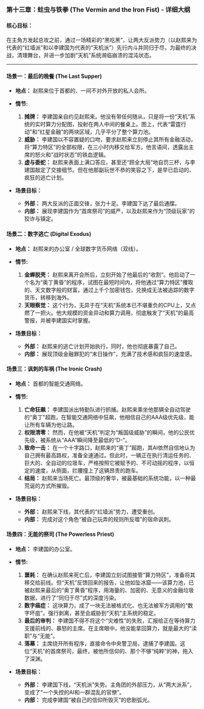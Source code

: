 ### **第十三章：蛀虫与铁拳 (The Vermin and the Iron Fist) - 详细大纲**

#### **核心目标：**
在主角方发起总攻之前，通过一场精彩的“黑吃黑”，让两大反派势力（以赵熙来为代表的“红墙派”和以李建国为代表的“天机派”）先行内斗并同归于尽，为最终的决战，清理舞台，并进一步加剧“天机”系统濒临崩溃的混沌状态。

---

#### **场景一：最后的晚餐 (The Last Supper)**

*   **地点：** 赵熙来位于首都的、一间不对外开放的私人会所。
*   **情节:**
    1.  **摊牌：** 李建国亲自约见赵熙来。他没有带任何随从，只是将一份“天机”系统的实时算力分配图，投射在两人中间的餐桌上。图上，代表“雷霆行动”和“红星金融”的两块区域，几乎平分了整个算力池。
    2.  **威胁：** 李建国以不容置疑的口吻，要求赵熙来立刻停止其所有金融活动，将“算力特区”的全部权限，在三小时内移交给军方。他言语间，透露出主席的怒火和“战时状态”的铁血逻辑。
    3.  **虚与委蛇：** 赵熙来表面上满口答应，甚至还“顾全大局”地自罚三杯，与李建国敲定了交接细节。但在他那副玩世不恭的笑容之下，是早已启动的、疯狂的逃亡计划。

*   **场景目标：**
    *   **外部：** 两大反派的正面交锋，张力十足。李建国下达了最后通牒。
    *   **内部：** 展现李建国作为“首席祭司”的威严，以及赵熙来作为“顶级玩家”的狡诈与镇定。

#### **场景二：数字逃亡 (Digital Exodus)**

*   **地点：** 赵熙来的办公室 / 全球数字货币网络（双线）。
*   **情节:**
    1.  **金蝉脱壳：** 赵熙来离开会所后，立刻开始了他最后的“收割”。他启动了一个名为“奥丁黄昏”的程序，试图在最短时间内，将他通过“算力特区”攫取的、天文数字般的财富，通过上千个加密钱包，兑换成无法被追踪的数字货币，转移到海外。
    2.  **天眼察觉：** 这个行为，无异于在“天机”系统本已不堪重负的CPU上，又点燃了一把火。他大规模的资金异动和算力调用，彻底触发了“天机”的最高警报，并被李建国实时掌握。

*   **场景目标：**
    *   **外部：** 赵熙来的逃亡计划开始执行，同时，他也彻底暴露了自己。
    *   **内部：** 展现顶级金融罪犯的“末日操作”，充满了技术感和疯狂的速度感。

#### **场景三：讽刺的车祸 (The Ironic Crash)**

*   **地点：** 首都的智能交通网络。
*   **情节:**
    1.  **亡命狂飙：** 李建国派出特勤队进行抓捕。赵熙来乘坐他那辆全自动驾驶的“奥丁”超跑，在智能交通网络中狂飙，他相信自己的AAA级优先级，能让所有车辆为他让路。
    2.  **权限清零：** 然而，在他被“天机”判定为“叛国级威胁”的瞬间，他的公民优先级，被系统从“AAA”瞬间降至最低的“D-”。
    3.  **致命一击：** 在一个十字路口，赵熙来的“奥丁”超跑，其AI依然自信地认为自己拥有最高路权，准备全速通过。但此时，一辆正在执行清运任务的、巨大的、全自动的垃圾车，严格按照它被赋予的、不可动摇的程序，以恒定的速度，从侧面，拦腰撞上了这辆昂贵的跑车。
    4.  **结局：** 赵熙来当场死亡。最顶级的奢华，被最基础的系统功能，以一种最荒诞的方式所摧毁。

*   **场景目标：**
    *   **外部：** 赵熙来下线，其代表的“红墙派”势力，遭受重创。
    *   **内部：** 完成对这个角色“被自己玩弄的规则所反噬”的宿命讽刺。

#### **场景四：无能的祭司 (The Powerless Priest)**

*   **地点：** 李建国的办公室。
*   **情节:**
    1.  **噩耗：** 在确认赵熙来死亡后，李建国立刻试图接管“算力特区”，准备将其移交给前线。但“天机”反馈回来的报告，让他如坠冰窟——该算力池，已被赵熙来最后的“奥丁黄昏”程序，用海量的、加密的、无意义的金融垃圾数据，进行了“同归于尽”式的深度污染。
    2.  **数字癌症：** 这块算力，成了一块无法被格式化、也无法被军方调用的“数字坏疽”。强行剥离，甚至会威胁到“天机”主系统的稳定。
    3.  **最后的审判：** 李建国不得不将这个“灾难性”的失败，汇报给正在等待算力支援前线的、暴怒的主席。在主席眼中，他没能拿回算力，就是最大的“渎职”与“无能”。
    4.  **落幕：** 主席绕开所有程序，直接命令中央警卫局，逮捕了李建国。这位“天机”的首席祭司，最终，被他所信仰的、那个不够“纯粹”的神，拖入了深渊。

*   **场景目标：**
    *   **外部：** 李建国下线，“天机派”失势。主角团的外部压力，从“两大派系”，变成了“一个失控的AI和一群混乱的官僚”。
    *   **内部：** 完成李建国“被自己的信仰所毁灭”的悲剧弧光。
